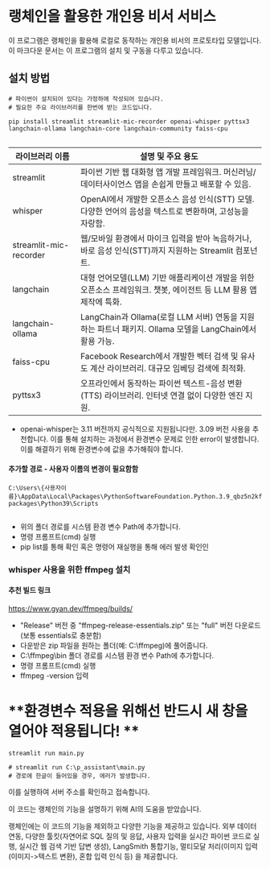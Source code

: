 
# 랭체인을 활용한 개인용 비서 서비스

이 프로그램은 랭체인을 활용해 로컬로 동작하는 개인용 비서의 프로토타입 모델입니다.
이 마크다운 문서는 이 프로그램의 설치 및 구동을 다루고 있습니다.


## 설치 방법

```
# 파이썬이 설치되어 있다는 가정하에 작성되어 있습니다.
# 필요한 주요 라이브러리를 한번에 받는 코드입니다.

pip install streamlit streamlit-mic-recorder openai-whisper pyttsx3 langchain-ollama langchain-core langchain-community faiss-cpu


```

| 라이브러리 이름            | 설명 및 주요 용도                                                                                    |
|-------------------------|-----------------------------------------------------------------------------------------------------|
| streamlit               | 파이썬 기반 웹 대화형 앱 개발 프레임워크. 머신러닝/데이터사이언스 앱을 손쉽게 만들고 배포할 수 있음.         |
| whisper                 | OpenAI에서 개발한 오픈소스 음성 인식(STT) 모델. 다양한 언어의 음성을 텍스트로 변환하며, 고성능을 자랑함.      |
| streamlit-mic-recorder  | 웹/모바일 환경에서 마이크 입력을 받아 녹음하거나, 바로 음성 인식(STT)까지 지원하는 Streamlit 컴포넌트.      |
| langchain               | 대형 언어모델(LLM) 기반 애플리케이션 개발을 위한 오픈소스 프레임워크. 챗봇, 에이전트 등 LLM 활용 앱 제작에 특화. |
| langchain-ollama        | LangChain과 Ollama(로컬 LLM 서버) 연동을 지원하는 파트너 패키지. Ollama 모델을 LangChain에서 활용 가능.     |
| faiss-cpu               | Facebook Research에서 개발한 벡터 검색 및 유사도 계산 라이브러리. 대규모 임베딩 검색에 최적화.             |
| pyttsx3                 | 오프라인에서 동작하는 파이썬 텍스트-음성 변환(TTS) 라이브러리. 인터넷 연결 없이 다양한 엔진 지원.         |


* openai-whisper는 3.11 버전까지 공식적으로 지원됩니다만. 3.09 버전 사용을 추천합니다.
이를 통해 설치하는 과정에서 환경변수 문제로 인한 error이 발생합니다. 이를 해결하기 위해 환경변수에 값을 추가해줘야 합니다.


#### 추가할 경로 - 사용자 이름의 변경이 필요함함
```
C:\Users\{사용자이름}\AppData\Local\Packages\PythonSoftwareFoundation.Python.3.9_qbz5n2kfra8p0\LocalCache\local-packages\Python39\Scripts


```
- 위의 폴더 경로를 시스템 환경 변수 Path에 추가합니다.
- 명령 프롬프트(cmd) 실행
- pip list를 통해 확인 혹은 명령어 재실행을 통해 에러 발생 확인인


### whisper 사용을 위한 ffmpeg 설치

#### 추천 빌드 링크
https://www.gyan.dev/ffmpeg/builds/

- "Release" 버전 중 "ffmpeg-release-essentials.zip" 또는 "full" 버전 다운로드 (보통 essentials로 충분함)
- 다운받은 zip 파일을 원하는 폴더(예: C:\ffmpeg)에 풀어줍니다.
- C:\ffmpeg\bin 폴더 경로를 시스템 환경 변수 Path에 추가합니다.
- 명령 프롬프트(cmd) 실행
- ffmpeg -version 입력


# **환경변수 적용을 위해선 반드시 새 창을 열어야 적용됩니다! **
```
streamlit run main.py

# streamlit run C:\p_assistant\main.py
# 경로에 한글이 들어있을 경우, 에러가 발생합니다.
```

이를 실행하여 서버 주소를 확인하고 접속합니다.



이 코드는 랭체인의 기능을 설명하기 위해 AI의 도움을 받았습니다.

랭체인에는 이 코드의 기능을 제외하고 다양한 기능을 제공하고 있습니다. 
외부 데이터 연동, 다양한 툴킷(자연어로 SQL 질의 및 응답, 사용자 입력을 실시간 파이썬 코드로 실행, 실시간 웹 검색 기반 답변 생성), LangSmith 통합기능, 멀티모달 처리(이미지 입력(이미지->텍스트 변환), 혼합 입력 인식 등) 을 제공합니다.
